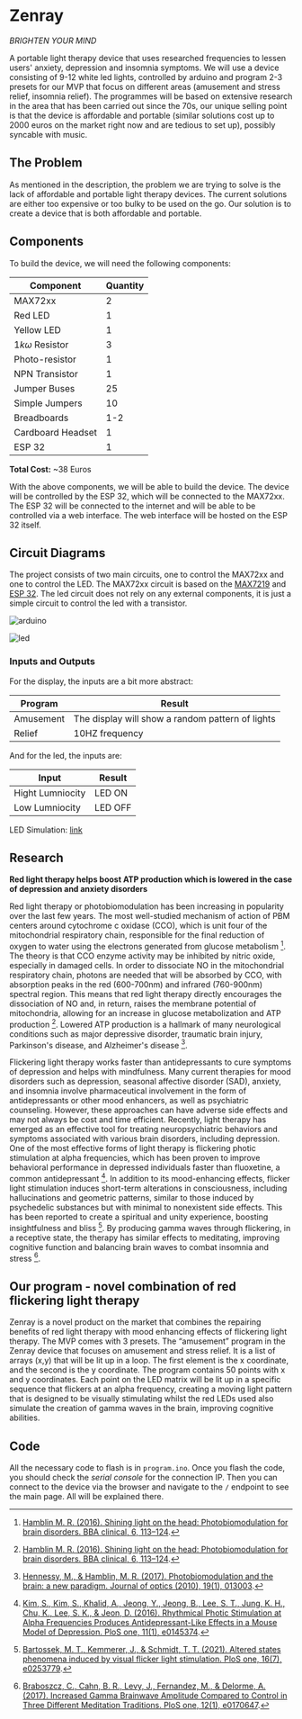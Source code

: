 # Zenray

*BRIGHTEN YOUR MIND*

A portable light therapy device that uses researched frequencies to lessen users' anxiety, depression and insomnia symptoms. We will use a device consisting of 9-12 white led lights, controlled by arduino and program 2-3 presets for our MVP that focus on different areas (amusement and stress relief, insomnia relief). The programmes will be based on extensive research in the area that has been carried out since the 70s, our unique selling point is that the device is affordable and portable (similar solutions cost up to 2000 euros on the market right now and are tedious to set up), possibly syncable with music.


## The Problem
As mentioned in the description, the problem we are trying to solve is the lack of affordable and portable light therapy devices. The current solutions are either too expensive or too bulky to be used on the go. Our solution is to create a device that is both affordable and portable.


## Components
To build the device, we will need the following components:

| Component           | Quantity |
|---------------------|----------|
| MAX72xx             | 2        |
| Red LED             | 1        |
| Yellow LED          | 1        |
| $1k\omega$ Resistor | 3        |
| Photo-resistor      | 1        |
| NPN Transistor      | 1        |
| Jumper Buses        | 25       |
| Simple Jumpers      | 10       |
| Breadboards         | 1-2      |
| Cardboard Headset   | 1        |
| ESP 32              | 1        |

**Total Cost:** ~38 Euros

With the above components, we will be able to build the device. The device will be controlled by the ESP 32, which will be connected to the MAX72xx. The ESP 32 will be connected to the internet and will be able to be controlled via a web interface. The web interface will be hosted on the ESP 32 itself.


## Circuit Diagrams
The project consists of two main circuits, one to control the MAX72xx and one to control the LED. The MAX72xx circuit is based on the [MAX7219](https://how2electronics.com/8x8-led-matrix-max7219-arduino/) and [ESP 32](https://www.espressif.com/sites/default/files/documentation/esp32_datasheet_en.pdf). The led circuit does not rely on any external components, it is just a simple circuit to control the led with a transistor.

![arduino](./circuit_ard.svg)

![led](./circuit_led.svg)

### Inputs and Outputs
For the display, the inputs are a bit more abstract:

| Program   | Result                                           |
|-----------|--------------------------------------------------|
| Amusement | The display will show a random pattern of lights |
| Relief    | 10HZ frequency                                   |

And for the led, the inputs are:

| Input            | Result  |
|------------------|---------|
| Hight Lumniocity | LED ON  |
| Low Lumniocity   | LED OFF |

LED Simulation: [link](https://www.tinkercad.com/things/hfVYoatWuRI?sharecode=ZBD9FycEfKoT8tPLrLQteGDT8PjNM_R2r0t22P-xDYU)


## Research

**Red light therapy helps boost ATP production which is lowered in the case of depression and anxiety disorders**

Red light therapy or photobiomodulation has been increasing in popularity over the last few years. The most well-studied mechanism of action of PBM centers around cytochrome c oxidase (CCO), which is unit four of the mitochondrial respiratory chain, responsible for the final reduction of oxygen to water using the electrons generated from glucose metabolism [^1^]. The theory is that CCO enzyme activity may be inhibited by nitric oxide, especially in damaged cells. In order to dissociate NO in the mitochondrial respiratory chain, photons are needed that will be absorbed by CCO, with absorption peaks in the red (600-700nm) and infrared (760-900nm) spectral region. This means that red light therapy directly encourages the dissociation of NO and, in return, raises the membrane potential of mitochondria, allowing for an increase in glucose metabolization and ATP production [^1^]. Lowered ATP production is a hallmark of many neurological conditions such as major depressive disorder, traumatic brain injury, Parkinson's disease, and Alzheimer's disease [^2^].

Flickering light therapy works faster than antidepressants to cure symptoms of depression and helps with mindfulness. Many current therapies for mood disorders such as depression, seasonal affective disorder (SAD), anxiety, and insomnia involve pharmaceutical involvement in the form of antidepressants or other mood enhancers, as well as psychiatric counseling. However, these approaches can have adverse side effects and may not always be cost and time efficient. Recently, light therapy has emerged as an effective tool for treating neuropsychiatric behaviors and symptoms associated with various brain disorders, including depression. One of the most effective forms of light therapy is flickering photic stimulation at alpha frequencies, which has been proven to improve behavioral performance in depressed individuals faster than fluoxetine, a common antidepressant [^3^]. In addition to its mood-enhancing effects, flicker light stimulation induces short-term alterations in consciousness, including hallucinations and geometric patterns, similar to those induced by psychedelic substances but with minimal to nonexistent side effects. This has been reported to create a spiritual and unity experience, boosting insightfulness and bliss [^4^]. By producing gamma waves through flickering, in a receptive state, the therapy has similar effects to meditating, improving cognitive function and balancing brain waves to combat insomnia and stress [^5^].

[^1^]: [Hamblin M. R. (2016). Shining light on the head: Photobiomodulation for brain disorders. BBA clinical, 6, 113–124](https://doi.org/10.1016/j.bbacli.2016.09.002).
[^2^]: [Hennessy, M., & Hamblin, M. R. (2017). Photobiomodulation and the brain: a new paradigm. Journal of optics (2010), 19(1), 013003](https://doi.org/10.1088/2040-8986/19/1/013003).
[^3^]: [Kim, S., Kim, S., Khalid, A., Jeong, Y., Jeong, B., Lee, S. T., Jung, K. H., Chu, K., Lee, S. K., & Jeon, D. (2016). Rhythmical Photic Stimulation at Alpha Frequencies Produces Antidepressant-Like Effects in a Mouse Model of Depression. PloS one, 11(1), e0145374](https://doi.org/10.1371/journal.pone.0145374).
[^4^]: [Bartossek, M. T., Kemmerer, J., & Schmidt, T. T. (2021). Altered states phenomena induced by visual flicker light stimulation. PloS one, 16(7), e0253779](https://doi.org/10.1371/journal.pone.0253779).
[^5^]: [Braboszcz, C., Cahn, B. R., Levy, J., Fernandez, M., & Delorme, A. (2017). Increased Gamma Brainwave Amplitude Compared to Control in Three Different Meditation Traditions. PloS one, 12(1), e0170647](https://doi.org/10.1371/journal.pone.0170647).

## Our program - novel combination of red flickering light therapy

Zenray is a novel product on the market that combines the repairing benefits of red light therapy with mood enhancing effects of flickering light therapy. The MVP comes with 3 presets. The “amusement” program in the Zenray device that focuses on amusement and stress relief. It is a list of arrays (x,y) that will be lit up in a loop. The first element is the x coordinate, and the second is the y coordinate. The program contains 50 points with x and y coordinates. Each point on the LED matrix will be lit up in a specific sequence that flickers at an alpha frequency, creating a moving light pattern that is designed to be visually stimulating whilst the red LEDs used also simulate the creation of gamma waves in the brain, improving cognitive abilities.


## Code

All the necessary code to flash is in `program.ino`. Once you flash the code, you should check the *serial console* for the connection IP. Then you can connect to the device via the browser and navigate to the `/` endpoint to see the main page. All will be explained there.
